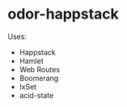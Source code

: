 odor-happstack
==============

Uses:
* Happstack
* Hamlet
* Web Routes
* Boomerang
* IxSet
* acid-state